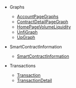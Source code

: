 

* Graphs
    * [AccountPageGraphs](Graphs/AccountPageGraphs.md)
    * [ContractDetailPageGraph](Graphs/ContractDetailPageGraph.md)
    * [HomePageVolumeLiquidity](Graphs/HomePageVolumeLiquidity.md)
    * [UnfiGraph](Graphs/UnfiGraph.md)
    * [UpGraph](Graphs/UpGraph.md)

* SmartContractInformation
    * [SmartContractInformation](SmartContractInformation/README.md)
* Transactions
    * [Transaction](Transactions/Transaction.md)
    * [TransactionDetail](Transactions/TransactionDetail.md)






